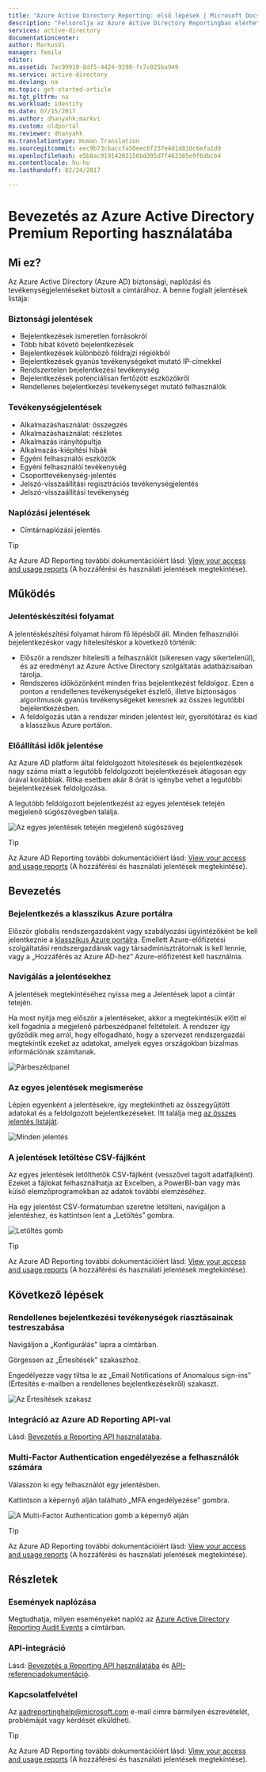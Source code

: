 ```yaml
---
title: "Azure Active Directory Reporting: első lépések | Microsoft Docs"
description: "Felsorolja az Azure Active Directory Reportingban elérhető különböző jelentéseket."
services: active-directory
documentationcenter: 
author: MarkusVi
manager: femila
editor: 
ms.assetid: 7ac99919-8df5-4424-9298-fc7c025ba949
ms.service: active-directory
ms.devlang: na
ms.topic: get-started-article
ms.tgt_pltfrm: na
ms.workload: identity
ms.date: 07/15/2017
ms.author: dhanyahk;markvi
ms.custom: oldportal
ms.reviewer: dhanyahk
ms.translationtype: Human Translation
ms.sourcegitcommit: eec9b73cbaccfa50eec6f237e4d1d810c6efa1d9
ms.openlocfilehash: e5b8ac91914203156bd395d7f462385e9f6dbcb4
ms.contentlocale: hu-hu
ms.lasthandoff: 02/24/2017

---
```

# Bevezetés az Azure Active Directory Premium Reporting használatába
<a id="getting-started-with-azure-active-directory-reporting" class="xliff"></a>
## Mi ez?
<a id="what-it-is" class="xliff"></a>
Az Azure Active Directory (Azure AD) biztonsági, naplózási és tevékenységjelentéseket biztosít a címtárához. A benne foglalt jelentések listája:

### Biztonsági jelentések
<a id="security-reports" class="xliff"></a>
* Bejelentkezések ismeretlen forrásokról
* Több hibát követő bejelentkezések
* Bejelentkezések különböző földrajzi régiókból
* Bejelentkezések gyanús tevékenységeket mutató IP-címekkel
* Rendszertelen bejelentkezési tevékenység
* Bejelentkezések potenciálisan fertőzött eszközökről
* Rendellenes bejelentkezési tevékenységet mutató felhasználók

### Tevékenységjelentések
<a id="activity-reports" class="xliff"></a>
* Alkalmazáshasználat: összegzés
* Alkalmazáshasználat: részletes
* Alkalmazás irányítópultja
* Alkalmazás-kiépítési hibák
* Egyéni felhasználói eszközök
* Egyéni felhasználói tevékenység
* Csoporttevékenység-jelentés
* Jelszó-visszaállítási regisztrációs tevékenységjelentés
* Jelszó-visszaállítási tevékenység

### Naplózási jelentések
<a id="audit-reports" class="xliff"></a>
* Címtárnaplózási jelentés

> [!TIP]
> Az Azure AD Reporting további dokumentációiért lásd: [View your access and usage reports](active-directory-view-access-usage-reports.md) (A hozzáférési és használati jelentések megtekintése).
> 
> 

## Működés
<a id="how-it-works" class="xliff"></a>
### Jelentéskészítési folyamat
<a id="reporting-pipeline" class="xliff"></a>
A jelentéskészítési folyamat három fő lépésből áll. Minden felhasználói bejelentkezéskor vagy hitelesítéskor a következő történik:

* Először a rendszer hitelesíti a felhasználót (sikeresen vagy sikertelenül), és az eredményt az Azure Active Directory szolgáltatás adatbázisaiban tárolja.
* Rendszeres időközönként minden friss bejelentkezést feldolgoz. Ezen a ponton a rendellenes tevékenységeket észlelő, illetve biztonságos algoritmusok gyanús tevékenységeket keresnek az összes legutóbbi bejelentkezésben.
* A feldolgozás után a rendszer minden jelentést leír, gyorsítótáraz és kiad a klasszikus Azure portálon.

### Előállítási idők jelentése
<a id="report-generation-times" class="xliff"></a>
Az Azure AD platform által feldolgozott hitelesítések és bejelentkezések nagy száma miatt a legutóbb feldolgozott bejelentkezések átlagosan egy órával korábbiak. Ritka esetben akár 8 órát is igénybe vehet a legutóbbi bejelentkezések feldolgozása.

A legutóbb feldolgozott bejelentkezést az egyes jelentések tetején megjelenő súgószövegben találja.

![Az egyes jelentések tetején megjelenő súgószöveg](./media/active-directory-reporting-getting-started/reportingWatermark.PNG)

> [!TIP]
> Az Azure AD Reporting további dokumentációiért lásd: [View your access and usage reports](active-directory-view-access-usage-reports.md) (A hozzáférési és használati jelentések megtekintése).
> 
> 

## Bevezetés
<a id="getting-started" class="xliff"></a>
### Bejelentkezés a klasszikus Azure portálra
<a id="sign-into-the-azure-classic-portal" class="xliff"></a>
Először globális rendszergazdaként vagy szabályozási ügyintézőként be kell jelentkeznie a [klasszikus Azure portálra](https://manage.windowsazure.com). Emellett Azure-előfizetési szolgáltatási rendszergazdának vagy társadminisztrátornak is kell lennie, vagy a „Hozzáférés az Azure AD-hez” Azure-előfizetést kell használnia.

### Navigálás a jelentésekhez
<a id="navigate-to-reports" class="xliff"></a>
A jelentések megtekintéséhez nyissa meg a Jelentések lapot a címtár tetején.

Ha most nyitja meg először a jelentéseket, akkor a megtekintésük előtt el kell fogadnia a megjelenő párbeszédpanel feltételeit. A rendszer így győződik meg arról, hogy elfogadható, hogy a szervezet rendszergazdái megtekintik ezeket az adatokat, amelyek egyes országokban bizalmas információnak számítanak.

![Párbeszédpanel](./media/active-directory-reporting-getting-started/dialogBox.png)

### Az egyes jelentések megismerése
<a id="explore-each-report" class="xliff"></a>
Lépjen egyenként a jelentésekre, így megtekintheti az összegyűjtött adatokat és a feldolgozott bejelentkezéseket. Itt találja meg [az összes jelentés listáját](active-directory-reporting-guide.md).

![Minden jelentés](./media/active-directory-reporting-getting-started/reportsMain.png)

### A jelentések letöltése CSV-fájlként
<a id="download-the-reports-as-csv" class="xliff"></a>
Az egyes jelentések letölthetők CSV-fájlként (vesszővel tagolt adatfájlként). Ezeket a fájlokat felhasználhatja az Excelben, a PowerBI-ban vagy más külső elemzőprogramokban az adatok további elemzéséhez.

Ha egy jelentést CSV-formátumban szeretne letölteni, navigáljon a jelentéshez, és kattintson lent a „Letöltés” gombra.

![Letöltés gomb](./media/active-directory-reporting-getting-started/downloadButton.png)

> [!TIP]
> Az Azure AD Reporting további dokumentációiért lásd: [View your access and usage reports](active-directory-view-access-usage-reports.md) (A hozzáférési és használati jelentések megtekintése).
> 
> 

## Következő lépések
<a id="next-steps" class="xliff"></a>
### Rendellenes bejelentkezési tevékenységek riasztásainak testreszabása
<a id="customize-alerts-for-anomalous-sign-in-activity" class="xliff"></a>
Navigáljon a „Konfigurálás” lapra a címtárban.

Görgessen az „Értesítések” szakaszhoz.

Engedélyezze vagy tiltsa le az „Email Notifications of Anomalous sign-ins” (Értesítés e-mailben a rendellenes bejelentkezésekről) szakaszt.

![Az Értesítések szakasz](./media/active-directory-reporting-getting-started/notificationsSection.png)

### Integráció az Azure AD Reporting API-val
<a id="integrate-with-the-azure-ad-reporting-api" class="xliff"></a>
Lásd: [Bevezetés a Reporting API használatába](active-directory-reporting-api-getting-started.md).

### Multi-Factor Authentication engedélyezése a felhasználók számára
<a id="engage-multi-factor-authentication-on-users" class="xliff"></a>
Válasszon ki egy felhasználót egy jelentésben.

Kattintson a képernyő alján található „MFA engedélyezése” gombra.

![A Multi-Factor Authentication gomb a képernyő alján](./media/active-directory-reporting-getting-started/mfaButton.png)

> [!TIP]
> Az Azure AD Reporting további dokumentációiért lásd: [View your access and usage reports](active-directory-view-access-usage-reports.md) (A hozzáférési és használati jelentések megtekintése).
> 
> 

## Részletek
<a id="learn-more" class="xliff"></a>
### Események naplózása
<a id="audit-events" class="xliff"></a>
Megtudhatja, milyen eseményeket naplóz az [Azure Active Directory Reporting Audit Events](active-directory-reporting-audit-events.md) a címtárban.

### API-integráció
<a id="api-integration" class="xliff"></a>
Lásd: [Bevezetés a Reporting API használatába](active-directory-reporting-api-getting-started.md) és [API-referenciadokumentáció](https://msdn.microsoft.com/library/azure/mt126081.aspx).

### Kapcsolatfelvétel
<a id="get-in-touch" class="xliff"></a>
Az [aadreportinghelp@microsoft.com](mailto:aadreportinghelp@microsoft.com) e-mail címre bármilyen észrevételét, problémáját vagy kérdését elküldheti.

> [!TIP]
> Az Azure AD Reporting további dokumentációiért lásd: [View your access and usage reports](active-directory-view-access-usage-reports.md) (A hozzáférési és használati jelentések megtekintése).
> 
> 


